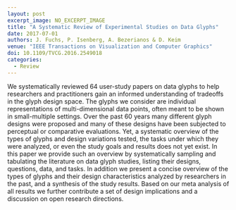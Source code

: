 ```yaml
---
layout: post
excerpt_image: NO_EXCERPT_IMAGE
title: "A Systematic Review of Experimental Studies on Data Glyphs"
date: 2017-07-01
authors: J. Fuchs, P. Isenberg, A. Bezerianos & D. Keim
venue: "IEEE Transactions on Visualization and Computer Graphics"
doi: 10.1109/TVCG.2016.2549018
categories:
  - Review
---
```

We systematically reviewed 64 user-study papers on data glyphs to help researchers and practitioners gain an informed understanding of tradeoffs in the glyph design space. The glyphs we consider are individual representations of multi-dimensional data points, often meant to be shown in small-multiple settings. Over the past 60 years many different glyph designs were proposed and many of these designs have been subjected to perceptual or comparative evaluations. Yet, a systematic overview of the types of glyphs and design variations tested, the tasks under which they were analyzed, or even the study goals and results does not yet exist. In this paper we provide such an overview by systematically sampling and tabulating the literature on data glyph studies, listing their designs, questions, data, and tasks. In addition we present a concise overview of the types of glyphs and their design characteristics analyzed by researchers in the past, and a synthesis of the study results. Based on our meta analysis of all results we further contribute a set of design implications and a discussion on open research directions.
